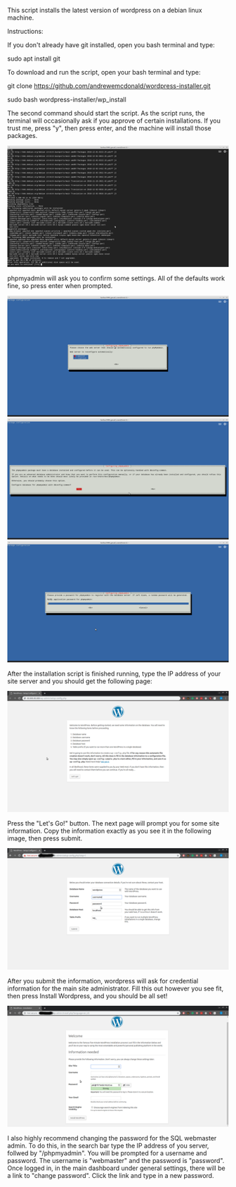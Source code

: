 This script installs the latest version of wordpress on a debian linux machine.

Instructions:

If you don't already have git installed, open you bash terminal and type:

sudo apt install git

To download and run the script, open your bash terminal and type:

git clone https://github.com/andrewemcdonald/wordpress-installer.git

sudo bash wordpress-installer/wp_install

The second command should start the script. As the script runs, the terminal will occasionally ask if you approve of certain installations. If you trust me, press "y", then press enter, and the machine will install those packages.

![Alt text](/screenshots/yes_or_no.png?raw=true "Hit yes, then enter.")

phpmyadmin will ask you to confirm some settings. All of the defaults work fine, so press
enter when prompted.

![Alt text](/screenshots/php_configure_one.png?raw=true "Hit enter.")
![Alt text](/screenshots/php_configure_two.png?raw=true "Hit enter.")
![Alt text](/screenshots/php_configure_three.png?raw=true "Hit enter.")

After the installation script is finished running, type the IP address of your site server and you should get the following page:

![Alt text](/screenshots/wordpress_configure_one.png?raw=true "Hit Let's Go!.")

Press the "Let's Go!" button. The next page will prompt you for some site information. Copy the information exactly as you see it in the following image, then press submit. 

![Alt text](/screenshots/wordpress_configure_two.png?raw=true "Enter information and press submit.")

After you submit the information, wordpress will ask for credential information for the main site administrator. Fill this out however you see fit, then press Install Wordpress, and you should be all set!

![Alt text](/screenshots/wordpress_configure_three.png?raw=true "Fill out however you see fit.")

I also highly recommend changing the password for the SQL webmaster admin. To do this, in the search bar type the IP address of you server, follwed by "/phpmyadmin". You will be prompted for a username and password. The username is "webmaster" and the password is "password". Once logged in, in the main dashboard under general settings, there will be a link to "change password". Click the link and type in a new password.


